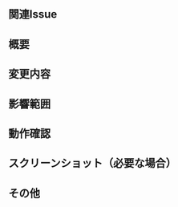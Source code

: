## 関連Issue
<!-- 関連するIssueがあれば記載してください。例: takaiba/all-repos-tasks#123 -->

## 概要
<!-- 変更内容の概要を箇条書きで記載してください -->

## 変更内容
<!-- 具体的な変更内容を記載してください -->

## 影響範囲
<!-- この変更による影響範囲を記載してください -->

## 動作確認
<!-- 動作確認の方法と結果を記載してください -->

## スクリーンショット（必要な場合）
<!-- UIの変更がある場合はスクリーンショットを添付してください -->

## その他
<!-- その他、レビュアーに伝えたいことがあれば記載してください --> 
